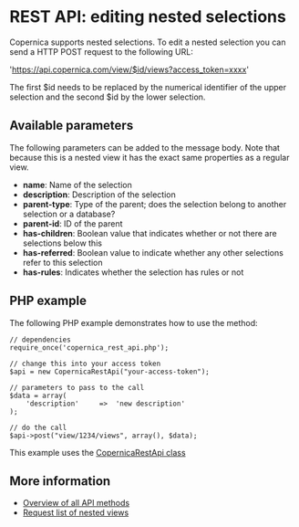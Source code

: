 # REST API: editing nested selections

Copernica supports nested selections. To edit a nested selection you can send a HTTP POST request to the following URL:

'https://api.copernica.com/view/$id/views?access_token=xxxx'

The first $id needs to be replaced by the numerical identifier of the upper selection and the second $id by the lower selection.

## Available parameters

The following parameters can be added to the message body. Note that because this is a nested view it has the exact same properties as a regular view.

- **name**: Name of the selection
- **description**: Description of the selection
- **parent-type**: Type of the parent; does the selection belong to another selection or a database?
- **parent-id**: ID of the parent
- **has-children**: Boolean value that indicates whether or not there are selections below this
- **has-referred**: Boolean value to indicate whether any other selections refer to this selection
- **has-rules**: Indicates whether the selection has rules or not

## PHP example
The following PHP example demonstrates how to use the method:

	// dependencies
	require_once('copernica_rest_api.php');

	// change this into your access token
	$api = new CopernicaRestApi("your-access-token");

	// parameters to pass to the call
	$data = array(
	    'description'     =>  'new description'
	);

	// do the call
	$api->post("view/1234/views", array(), $data);

This example uses the [CopernicaRestApi class](rest-php)

## More information
* [Overview of all API methods](rest-api)
* [Request list of nested views](./rest-get-view-views)


